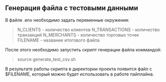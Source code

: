 ## Генерация файла с тестовыми данными

В файле .env необходимо задать переменные окружения: 

> N_CLIENTS - количество клиентов
> N_TRANSACTIONS - количество транзакций
> N_MERCHANTS - количество торговых точек
> FILENAME - название итогового файла

После этого необходимо запустить скрипт генерации файла коммандой:

> source generate_test_csv.sh

В результате работы скрипта в директории проекта появится файл с $FILENAME, который можно будет использовать в работе пайплайна.